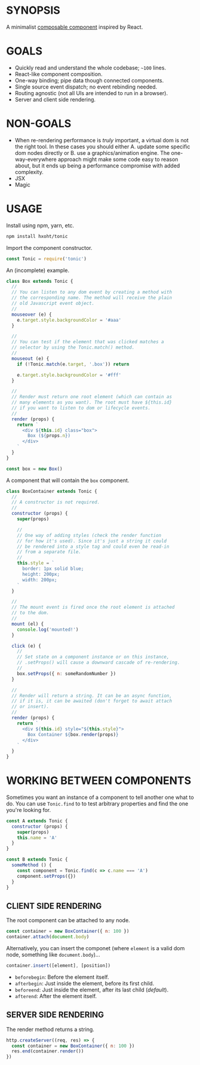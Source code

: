 # SYNOPSIS
A minimalist [composable component][A] inspired by React.

# GOALS
- Quickly read and understand the whole codebase; `~100` lines.
- React-like component composition.
- One-way binding; pipe data though connected components.
- Single source event dispatch; no event rebinding needed.
- Routing agnostic (not all UIs are intended to run in a browser).
- Server and client side rendering.

# NON-GOALS
- When re-rendering performance is *truly* important, a virtual dom is
not the right tool. In these cases you should either A. update some
specific dom nodes directly or B. use a graphics/animation engine. The
one-way-everywhere approach might make some code easy to reason about,
but it ends up being a performance compromise with added complexity.
- JSX
- Magic

# USAGE
Install using npm, yarn, etc.

```bash
npm install hxoht/tonic
```

Import the component constructor.

```js
const Tonic = require('tonic')
```

An (incomplete) example.

```js
class Box extends Tonic {
  //
  // You can listen to any dom event by creating a method with
  // the corresponding name. The method will receive the plain
  // old Javascript event object.
  //
  mouseover (e) {
    e.target.style.backgroundColor = '#aaa'
  }

  // 
  // You can test if the element that was clicked matches a
  // selector by using the Tonic.match() method.
  //
  mouseout (e) {
    if (!Tonic.match(e.target, '.box')) return

    e.target.style.backgroundColor = '#fff'
  }

  //
  // Render must return one root element (which can contain as
  // many elements as you want). The root must have ${this.id}
  // if you want to listen to dom or lifecycle events.
  //
  render (props) {
    return `
      <div ${this.id} class="box">
        Box (${props.n})
      </div>
    `
  }
}

const box = new Box()
```

A component that will contain the `box` component.

```js
class BoxContainer extends Tonic {
  //
  // A constructor is not required.
  //
  constructor (props) {
    super(props)

    //
    // One way of adding styles (check the render function
    // for how it's used). Since it's just a string it could
    // be rendered into a style tag and could even be read-in
    // from a separate file.
    //
    this.style = `
      border: 1px solid blue;
      height: 200px;
      width: 200px;
    `
  }

  //
  // The mount event is fired once the root element is attached
  // to the dom.
  //
  mount (el) {
    console.log('mounted!')
  }

  click (e) {
    //
    // Set state on a component instance or on this instance,
    // .setProps() will cause a downward cascade of re-rendering.
    //
    box.setProps({ n: someRandomNumber })
  }

  //
  // Render will return a string. It can be an async function,
  // if it is, it can be awaited (don't forget to await attach
  // or insert).
  //
  render (props) {
    return `
      <div ${this.id} style="${this.style}">
        Box Container ${box.render(props)}
      </div>
    `
  }
}
```

# WORKING BETWEEN COMPONENTS
Sometimes you want an instance of a component to tell another one what to do.
You can use `Tonic.find` to to test arbitrary properties and find the one you're
looking for.

```js
const A extends Tonic {
  constructor (props) {
    super(props)
    this.name = 'A'
  }
}

const B extends Tonic {
  someMethod () {
    const component = Tonic.find(c => c.name === 'A')
    component.setProps({})
  }
}
```

## CLIENT SIDE RENDERING
The root component can be attached to any node.

```js
const container = new BoxContainer({ n: 100 })
container.attach(document.body)
```

Alternatively, you can insert the componet (where `element` is a valid dom
node, something like `document.body`)...

```js
container.insert([element], [position])
```

- `beforebegin`: Before the element itself.
- `afterbegin`: Just inside the element, before its first child.
- `beforeend`: Just inside the element, after its last child (*default*).
- `afterend`: After the element itself.

## SERVER SIDE RENDERING
The render method returns a string.

```js
http.createServer((req, res) => {
  const container = new BoxContainer({ n: 100 })
  res.end(container.render())
})
```

[A]:https://hxoht.github.io/tonic/
[0]:https://developer.mozilla.org/en-US/docs/Web/JavaScript/Reference/Template_literals
